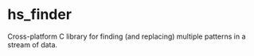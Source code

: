 # hs_finder
Cross-platform C library for finding (and replacing) multiple patterns in a stream of data.

